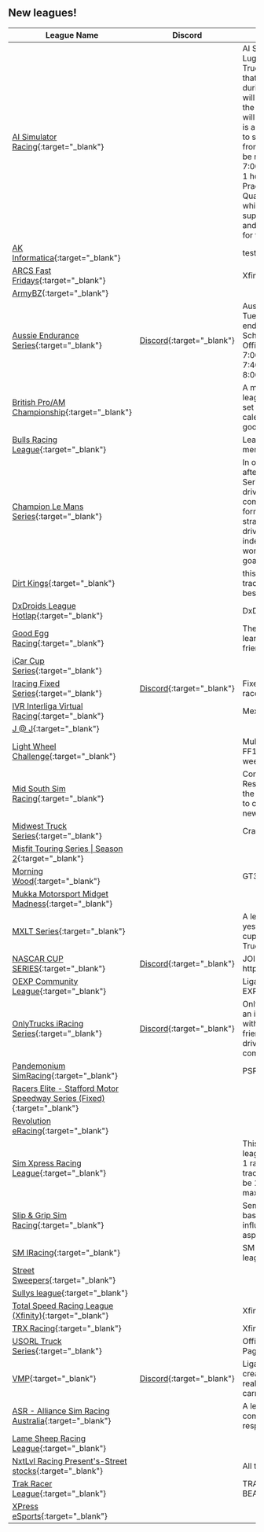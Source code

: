 ## New leagues!

| League Name | Discord | About |
|------------------------------------------------------------------------------------------------------------------------------------------------------|-------------------------------------------------------------------------------------------------|------------------------------------------------------------------------------------------------------------------------------------------------------------------------------------------------------------------------------------------------------------------------------------------------------------------------------------------------------------------------------------------------------------------------------------------------------------------------------------------------------------------------------------------------------------------------------------------------|
|[AI Simulator Racing](https://members.iracing.com/membersite/member/LeagueView.do?league=11107){:target="_blank"} | |AI Simulator Racing  Loose Lug\-Nuts   This is a Nascar Truck series racing League that will be running with AI during a 12 week season\.   I will have 3 fast repairs since the AI have Loose lug\-nuts\.  I will have unlimited tires\.  This is a Fixed setup\.  AI 76\-83% to start\.  AI driver Names are from old drivers names\.  I will be running on Thursday Night 7:00pm\-8:00pm CST/CDT for 1 hour  20 minute Open Practice, 5 Minute closed Qualify, 40 mins/laps whichever is longer\.  This is supposed to be a fun league and I don't want to kick you for the following rules\. |
|[AK Informatica](https://members.iracing.com/membersite/member/LeagueView.do?league=11071){:target="_blank"} | |test |
|[ARCS Fast Fridays](https://members.iracing.com/membersite/member/LeagueView.do?league=11108){:target="_blank"} | |Xfinity Cars for ARCS |
|[ArmyBZ](https://members.iracing.com/membersite/member/LeagueView.do?league=11097){:target="_blank"} | | |
|[Aussie Endurance Series](https://members.iracing.com/membersite/member/LeagueView.do?league=11090){:target="_blank"} |[Discord](https://discord.gg/tkdFJSsrK2){:target="_blank"} |Australian East Coast based Tuesday night IMSA endurance league\.  Race Schedule follows iRacing Official Calander  AEST TIMES:  7:00pm Open Practice  7:40pm Open Qualifying  8:00pm 2Hr Race |
|[British Pro/AM Championship](https://members.iracing.com/membersite/member/LeagueView.do?league=11081){:target="_blank"} | |A mainly British GT based league with a PRO/AM team set up\. With the odd special calendar event thrown in for good measure\! |
|[Bulls Racing League](https://members.iracing.com/membersite/member/LeagueView.do?league=11096){:target="_blank"} | |League for Bulls Racing members\. |
|[Champion Le Mans Series](https://members.iracing.com/membersite/member/LeagueView.do?league=11093){:target="_blank"} | |In our iRacing series, modeled after the European Le Mans Series, teams consist of two drivers, but each driver competes solo\. This unique format adds an extra layer of strategy and intensity as each driver must manage their race independently while still working towards a common goal for their team\. |
|[Dirt Kings](https://members.iracing.com/membersite/member/LeagueView.do?league=11087){:target="_blank"} | |this league is all about dirt track racking because it is the best type of racing |
|[DxDroids League Hotlap](https://members.iracing.com/membersite/member/LeagueView.do?league=11077){:target="_blank"} | |DxDroids League Hotlap |
|[Good Egg Racing](https://members.iracing.com/membersite/member/LeagueView.do?league=11084){:target="_blank"} | |The purpose of this leage is to learn and have fun with friends |
|[iCar Cup Series](https://members.iracing.com/membersite/member/LeagueView.do?league=11103){:target="_blank"} | | |
|[Iracing Fixed Series](https://members.iracing.com/membersite/member/LeagueView.do?league=11086){:target="_blank"} |[Discord](https://discord.com/channels/1243012539168591892/1243012539772833834){:target="_blank"} |Fixed Series with Open/NiS race lengths |
|[IVR Interliga Virtual Racing](https://members.iracing.com/membersite/member/LeagueView.do?league=11110){:target="_blank"} | |Mexico League |
|[J @ J](https://members.iracing.com/membersite/member/LeagueView.do?league=11099){:target="_blank"} | | |
|[Light Wheel Challenge](https://members.iracing.com/membersite/member/LeagueView.do?league=11092){:target="_blank"} | |Multi class light car \(VEE with FF1600 and Radical next week\) |
|[Mid South Sim Racing](https://members.iracing.com/membersite/member/LeagueView.do?league=11070){:target="_blank"} | |Competitive racers, Respectful racers, Myself and the other owners look forward to competing with you in this new league\. |
|[Midwest Truck Series](https://members.iracing.com/membersite/member/LeagueView.do?league=11078){:target="_blank"} | |Craftsman trucks/fixed series |
|[Misfit Touring Series \| Season 2](https://members.iracing.com/membersite/member/LeagueView.do?league=11109){:target="_blank"} | | |
|[Morning Wood](https://members.iracing.com/membersite/member/LeagueView.do?league=11095){:target="_blank"} | |GT3 road course |
|[Mukka Motorsport Midget Madness](https://members.iracing.com/membersite/member/LeagueView.do?league=11098){:target="_blank"} | | |
|[MXLT Series](https://members.iracing.com/membersite/member/LeagueView.do?league=11073){:target="_blank"} | |A league dedicated to yesteryear\. Monster energy cup, Legacy Xfinity, Legacy Trucks |
|[NASCAR CUP SERIES](https://members.iracing.com/membersite/member/LeagueView.do?league=11100){:target="_blank"} |[Discord](https://discord.gg/x35UMEMD){:target="_blank"} |JOIN THE DISCORD https://discord\.gg/x35UMEMD |
|[OEXP Community League](https://members.iracing.com/membersite/member/LeagueView.do?league=11101){:target="_blank"} | |Liga de comunidad Omega EXP |
|[OnlyTrucks iRacing Series](https://members.iracing.com/membersite/member/LeagueView.do?league=11075){:target="_blank"} |[Discord](https://discord.gg/N4bkUkKZ5M){:target="_blank"} |OnlyTrucks iRacing Series is an iRacing league founded with the purpose of creating friendships, developing drivers, and having great competitive races\. |
|[Pandemonium SimRacing](https://members.iracing.com/membersite/member/LeagueView.do?league=11094){:target="_blank"} | |PSR events\! |
|[Racers Elite \- Stafford Motor Speedway Series \(Fixed\)](https://members.iracing.com/membersite/member/LeagueView.do?league=11089){:target="_blank"} | | |
|[Revolution eRacing](https://members.iracing.com/membersite/member/LeagueView.do?league=11088){:target="_blank"} | | |
|[Sim Xpress Racing League](https://members.iracing.com/membersite/member/LeagueView.do?league=11091){:target="_blank"} | |This isnt your cookie cutter league\. each season will have 1 random car and 15 random tracks\. each week there will be 100% field inversion to maximize the 1 hour session\. |
|[Slip & Grip Sim Racing](https://members.iracing.com/membersite/member/LeagueView.do?league=11080){:target="_blank"} | |Semi Casual sim racing league based in the UK with a heavy influence on the social aspects\. |
|[SM IRacing](https://members.iracing.com/membersite/member/LeagueView.do?league=11106){:target="_blank"} | |SM employee weekly IRacing league |
|[Street Sweepers](https://members.iracing.com/membersite/member/LeagueView.do?league=11083){:target="_blank"} | | |
|[Sullys league](https://members.iracing.com/membersite/member/LeagueView.do?league=11076){:target="_blank"} | | |
|[Total Speed Racing League \(Xfinity\)](https://members.iracing.com/membersite/member/LeagueView.do?league=11072){:target="_blank"} | |Xfinity side of the AI league |
|[TRX Racing](https://members.iracing.com/membersite/member/LeagueView.do?league=11082){:target="_blank"} | |Xfinity Series |
|[USORL Truck Series](https://members.iracing.com/membersite/member/LeagueView.do?league=11105){:target="_blank"} | |Official USORL Trucks League Page |
|[VMP](https://members.iracing.com/membersite/member/LeagueView.do?league=11074){:target="_blank"} |[Discord](https://discord.gg/CymAZBNy){:target="_blank"} |Liga de carreras virtuales creada para sentir el maximo realismo del mundo de las carreras reales\. |
|[ASR \- Alliance Sim Racing Australia](https://members.iracing.com/membersite/member/LeagueView.do?league=11104){:target="_blank"} | |A league built on mateship , compete hard,fair & with respect |
|[Lame Sheep Racing League](https://members.iracing.com/membersite/member/LeagueView.do?league=11069){:target="_blank"} | | |
|[NxtLvl Racing Present's\-Street stocks](https://members.iracing.com/membersite/member/LeagueView.do?league=11085){:target="_blank"} | |All types of racing |
|[Trak Racer League](https://members.iracing.com/membersite/member/LeagueView.do?league=11102){:target="_blank"} | |TRAK RACER VIP EVENT \- BEAT NIELS LANGEVELD |
|[XPress eSports](https://members.iracing.com/membersite/member/LeagueView.do?league=11079){:target="_blank"} | | |

